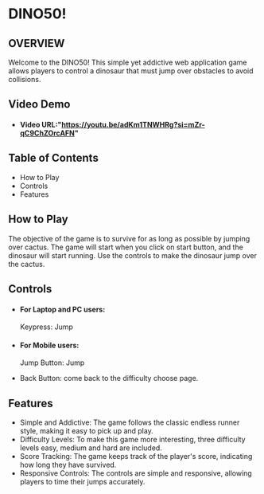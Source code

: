 # DINO50!

## OVERVIEW
Welcome to the DINO50! This simple yet addictive web application game allows players to control a dinosaur that must jump over obstacles to avoid collisions.

## Video Demo
* #### Video URL:"https://youtu.be/adKm1TNWHRg?si=mZr-qC9ChZOrcAFN"

## Table of Contents
* How to Play
* Controls
* Features

## How to Play
The objective of the game is to survive for as long as possible by jumping over cactus. The game will start when you click on start button, and the dinosaur will start running. Use the controls to make the dinosaur jump over the cactus.

## Controls
* #### For Laptop and PC users:   
    Keypress: Jump     
* #### For Mobile users:
    Jump Button: Jump

* Back Button: come back to the difficulty choose page.


## Features
* Simple and Addictive: The game follows the classic endless runner style, making it easy to pick up and play.
* Difficulty Levels: To make this game more interesting, three difficulty levels easy, medium and hard are included.
* Score Tracking: The game keeps track of the player's score, indicating how long they have survived.
* Responsive Controls: The controls are simple and responsive, allowing players to time their jumps accurately.